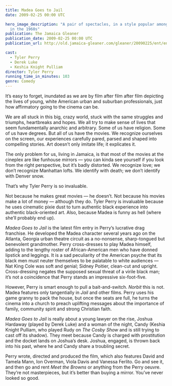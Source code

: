 ```yaml
---
title: Madea Goes to Jail
date: 2009-02-25 00:00 UTC

hero_image_description: "A pair of spectacles, in a style popular amongst women
  in the 1960s"
publication: The Jamaica Gleaner
publication_date: 2009-02-25 00:00 UTC
publication_url: http://old.jamaica-gleaner.com/gleaner/20090225/ent/ent3.html

cast:
  - Tyler Perry
  - Derek Luke
  - Keshia Knight Pulliam
director: Tyler Perry
running_time_in_minutes: 103
genre: Comedy
---
```


It’s easy to forget, inundated as we are by film after film after film depicting
the lives of young, white American urban and suburban professionals, just how
affirmatory going to the cinema can be.

We are all stuck in this big, crazy world, stuck with the same struggles and
triumphs, heartbreaks and hopes. We all try to make sense of lives that seem
fundamentally anarchic and arbitrary. Some of us have religion. Some of us have
degrees. But all of us have the movies. We recognize ourselves on the screen,
our experiences carefully pared, parsed and shaped into compelling stories. Art
doesn’t only imitate life; it explicates it.

The only problem for us, living in Jamaica, is that most of the movies at the
cineplex are like funhouse mirrors — you can kinda see yourself if you look from
the right perspective, but it’s badly distorted. We recognize love; we don’t
recognize Manhattan lofts. We identify with death; we don’t identify with Denver
snow.

That’s why Tyler Perry is so invaluable.

Not because he makes great movies — he doesn’t. Not because his movies make a
lot of money — although they do. Tyler Perry is invaluable because he uses
cinematic pixie dust to turn authentic black experience into authentic
black-oriented art. Also, because Madea is funny as hell (where she’ll probably
end up).

_Madea Goes to Jail_ is the latest film entry in Perry’s lucrative drag
franchise. He developed the Madea character several years ago on the Atlanta,
Georgia urban theatre circuit as a no-nonsense, sharp-tongued but benevolent
grandmother. Perry cross-dresses to play Madea himself, adding to the lengthy
roster of African-American men who have donned lipstick and leggings. It is a
sad peculiarity of the American psyche that its black men must neuter
themselves to be palatable to white audiences — Nat King Cole was soft and
genial; Sidney Poitier, clean-cut and upright. Cross-dressing negates the
supposed sexual threat of a virile black man; it’s not a coincidence that Perry
stands an impressive six-foot-five.

However, Perry is smart enough to pull a bait-and-switch. _Norbit_ this is not.
Madea features only tangentially in _Jail_ and other films. Perry uses his game
granny to pack the house, but once the seats are full, he turns the cinema into
a church to preach uplifting messages about the importance of family, community
spirit and strong Christian faith.

_Madea Goes to Jail_ is really about a young lawyer on the rise, Joshua Hardaway
(played by Derek Luke) and a woman of the night, Candy (Keshia Knight Pulliam,
who played Rudy on _The Cosby Show_ and is still trying to cast off its
shadow). They meet because Candy is charged with prostitution and the docket
lands on Joshua’s desk. Joshua, engaged, is thrown back into his past, where he
and Candy share a troubling secret.

Perry wrote, directed and produced the film, which also features David and
Tamela Mann, Ion Overman, Viola Davis and Vanessa Ferlito. Go and see it, and
then go and rent _Meet the Browns_ or anything from the Perry oeuvre. They’re
not masterpieces, but it’s better than buying a mirror. You’ve never looked so
good.
